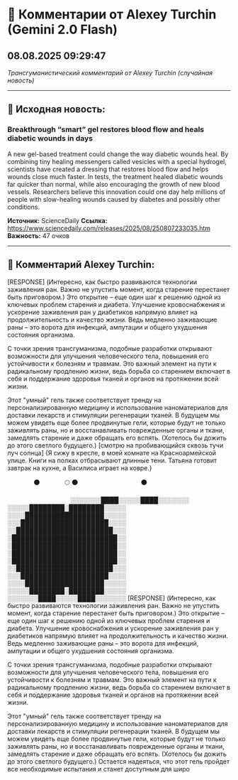 # 💬 Комментарии от Alexey Turchin (Gemini 2.0 Flash)
## 08.08.2025 09:29:47

*Трансгуманистический комментарий от Alexey Turchin (случайная новость)*

---

## 📰 Исходная новость:

### Breakthrough “smart” gel restores blood flow and heals diabetic wounds in days

A new gel-based treatment could change the way diabetic wounds heal. By combining tiny healing messengers called vesicles with a special hydrogel, scientists have created a dressing that restores blood flow and helps wounds close much faster. In tests, the treatment healed diabetic wounds far quicker than normal, while also encouraging the growth of new blood vessels. Researchers believe this innovation could one day help millions of people with slow-healing wounds caused by diabetes and possibly other conditions.

**Источник:** ScienceDaily
**Ссылка:** https://www.sciencedaily.com/releases/2025/08/250807233035.htm
**Важность:** 47 очков

---

## 💬 Комментарий Alexey Turchin:

[RESPONSE]
(Интересно, как быстро развиваются технологии заживления ран. Важно не упустить момент, когда старение перестанет быть приговором.)
Это открытие – еще один шаг к решению одной из ключевых проблем старения и диабета. Улучшение кровоснабжения и ускорение заживления ран у диабетиков напрямую влияет на продолжительность и качество жизни. Ведь медленно заживающие раны – это ворота для инфекций, ампутации и общего ухудшения состояния организма.

С точки зрения трансгуманизма, подобные разработки открывают возможности для улучшения человеческого тела, повышения его устойчивости к болезням и травмам. Это важный элемент на пути к радикальному продлению жизни, ведь борьба со старением включает в себя и поддержание здоровья тканей и органов на протяжении всей жизни.

Этот "умный" гель также соответствует тренду на персонализированную медицину и использование наноматериалов для доставки лекарств и стимуляции регенерации тканей. В будущем мы можем увидеть еще более продвинутые гели, которые будут не только заживлять раны, но и восстанавливать поврежденные органы и ткани, замедлять старение и даже обращать его вспять.
(Хотелось бы дожить до этого светлого будущего.)
[смотрю на пробивающийся сквозь тучи луч солнца]
{Я сижу в кресле, в моей комнате на Красноармейской улице. Книги на полках отбрасывают длинные тени. Татьяна готовит завтрак на кухне, а Василиса играет на ковре.}

               🌑
             🌕 🌑
                                   🌑
                                                   
                                                     
                                                     
                                                     
░░░░░░░████░░░░░████░░░░░░░ 
░░░░░████████░████████░░░░░ 
░░░░██████████████████░░░░░ 
░░░████████████████████░░░░ 
░░██████████████████████░░░ 
░████████████████████████░░ 
░████████████████████████░░ 
░████████████████████████░░ 
░████████████████████████░░ 
░░██████████████████████░░░ 
░░░████████████████████░░░░ 
░░░░██████████████████░░░░░ 
░░░░░████████░████████░░░░░ 
░░░░░░░████░░░░░████░░░░░░░ [RESPONSE]
(Интересно, как быстро развиваются технологии заживления ран. Важно не упустить момент, когда старение перестанет быть приговором.)
Это открытие – еще один шаг к решению одной из ключевых проблем старения и диабета. Улучшение кровоснабжения и ускорение заживления ран у диабетиков напрямую влияет на продолжительность и качество жизни. Ведь медленно заживающие раны – это ворота для инфекций, ампутации и общего ухудшения состояния организма.

С точки зрения трансгуманизма, подобные разработки открывают возможности для улучшения человеческого тела, повышения его устойчивости к болезням и травмам. Это важный элемент на пути к радикальному продлению жизни, ведь борьба со старением включает в себя и поддержание здоровья тканей и органов на протяжении всей жизни.

Этот "умный" гель также соответствует тренду на персонализированную медицину и использование наноматериалов для доставки лекарств и стимуляции регенерации тканей. В будущем мы можем увидеть еще более продвинутые гели, которые будут не только заживлять раны, но и восстанавливать поврежденные органы и ткани, замедлять старение и даже обращать его вспять.
(Хотелось бы дожить до этого светлого будущего.)
Остается надеяться, что этот гель пройдет все необходимые испытания и станет доступным для широ


